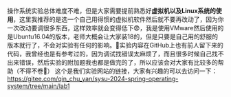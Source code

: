 操作系统实验总体难度不难，但是大家需要提前熟悉好**虚拟机以及Linux系统的使用**，这里我推荐的是选一个自己用得惯的虚拟机软件然后就不要再改动了，因为你一次改动要调很多东西，这样效率就会变得低下😨，我是使用VMware然后使用的是Ubuntu16.04的版本，老师大概会让大家装18的，但是只要是自己用的舒服的版本就行了，不会对实验有任何的影响。🤗实验内容在GitHub上也有前人留下来的代码，我曾经也是有参考过的，因为调试找错误太麻烦了，而且很多时候自己找不出来错误，然后实验的附加题我也都是做完的了，所以应该会对大家有比较多的帮助（不得不卷🫥）
这个是我们实验网站的链接，大家有兴趣的可以去访问一下：https://gitee.com/qin_chu_yan/sysu-2024-spring-operating-system/tree/main/lab1
